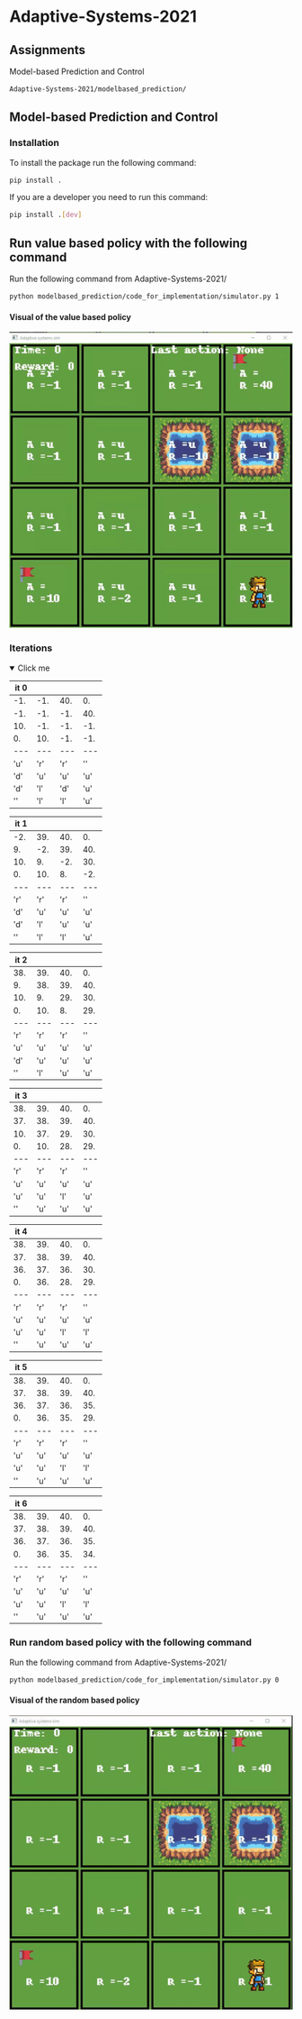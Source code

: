 # Adaptive-Systems-2021

## Assignments
Model-based Prediction and Control
```bash
Adaptive-Systems-2021/modelbased_prediction/
```


## Model-based Prediction and Control
### Installation
To install the package run the following command: 
```bash 
pip install .
```

If you are a developer you need to run this command:
```bash 
pip install .[dev]
```

## Run value based policy with the following command
Run the following command from Adaptive-Systems-2021/
```bash
python modelbased_prediction/code_for_implementation/simulator.py 1
```
#### Visual of the value based policy

![Alt Text](https://github.com/RichardDev01/Adaptive-Systems-2021/blob/main/assets/valuebasedpolicy.gif?raw=true)



### Iterations
<details open>
<summary> Click me </summary>


|it 0|  |   |    | 
|---|---|---|---|
|-1.|-1.|40.| 0.|
|-1.|-1.|-1.|40.|
|10.|-1.|-1.|-1.|
| 0.|10.|-1.|-1.|
|---|---|---|---|
|'u'|'r'|'r'|''|
|'d'|'u'|'u'|'u'|
|'d'|'l'|'d'|'u'|
|''|'l'|'l'|'u'|


|it 1|  |   |    | 
|---|---|---|---|
|-2.|39.|40.| 0.|
| 9.|-2.|39.|40.|
|10.| 9.|-2.|30.|
| 0.|10.| 8.|-2.|
|---|---|---|---|
|'r'|'r'|'r'|''|
|'d'|'u'|'u'|'u'|
|'d'|'l'|'u'|'u'|
|''|'l'|'l'|'u'|


|it 2|  |   |    | 
|---|---|---|---|
|38.|39.|40.| 0.|
| 9.|38.|39.|40.|
|10.| 9.|29.|30.|
| 0.|10.| 8.|29.|
|---|---|---|---|
|'r'|'r'|'r'|''|
|'u'|'u'|'u'|'u'|
|'d'|'u'|'u'|'u'|
|''|'l'|'u'|'u'|


|it 3|  |   |    | 
|---|---|---|---|
|38.|39.|40.| 0.|
|37.|38.|39.|40.|
|10.|37.|29.|30.|
| 0.|10.|28.|29.|
|---|---|---|---|
|'r'|'r'|'r'|''|
|'u'|'u'|'u'|'u'|
|'u'|'u'|'l'|'u'|
|''|'u'|'u'|'u'|


|it 4|  |   |    | 
|---|---|---|---|
|38.|39.|40.| 0.|
|37.|38.|39.|40.|
|36.|37.|36.|30.|
| 0.|36.|28.|29.|
|---|---|---|---|
|'r'|'r'|'r'|''|
|'u'|'u'|'u'|'u'|
|'u'|'u'|'l'|'l'|
|''|'u'|'u'|'u'|


|it 5|  |   |    | 
|---|---|---|---|
|38.|39.|40.| 0.|
|37.|38.|39.|40.|
|36.|37.|36.|35.|
| 0.|36.|35.|29.|
|---|---|---|---|
|'r'|'r'|'r'|''|
|'u'|'u'|'u'|'u'|
|'u'|'u'|'l'|'l'|
|''|'u'|'u'|'u'|


|it 6|  |   |    | 
|---|---|---|---|
|38.|39.|40.| 0.|
|37.|38.|39.|40.|
|36.|37.|36.|35.|
| 0.|36.|35.|34.|
|---|---|---|---|
|'r'|'r'|'r'|''|
|'u'|'u'|'u'|'u'|
|'u'|'u'|'l'|'l'|
|''|'u'|'u'|'u'|


</details>

### Run random based policy with the following command
Run the following command from Adaptive-Systems-2021/
```bash
python modelbased_prediction/code_for_implementation/simulator.py 0
```
#### Visual of the random based policy
![Alt Text](https://github.com/RichardDev01/Adaptive-Systems-2021/blob/main/assets/randompolicy.gif?raw=true)